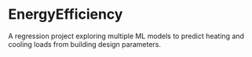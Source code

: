 # EnergyEfficiency
A regression project exploring multiple ML models to predict heating and cooling loads from building design parameters.

